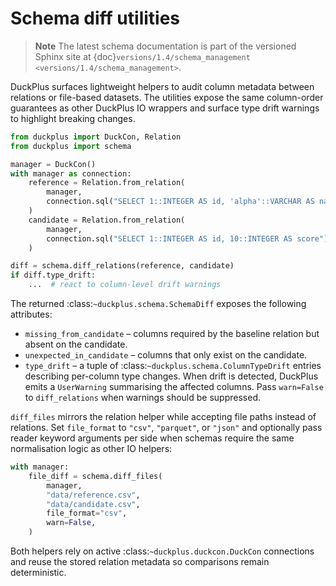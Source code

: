 # Schema diff utilities

> **Note**
> The latest schema documentation is part of the versioned Sphinx site at
> {doc}`versions/1.4/schema_management <versions/1.4/schema_management>`.

DuckPlus surfaces lightweight helpers to audit column metadata between relations
or file-based datasets. The utilities expose the same column-order guarantees as
other DuckPlus IO wrappers and surface type drift warnings to highlight breaking
changes.

```python
from duckplus import DuckCon, Relation
from duckplus import schema

manager = DuckCon()
with manager as connection:
    reference = Relation.from_relation(
        manager,
        connection.sql("SELECT 1::INTEGER AS id, 'alpha'::VARCHAR AS name"),
    )
    candidate = Relation.from_relation(
        manager,
        connection.sql("SELECT 1::INTEGER AS id, 10::INTEGER AS score"),
    )

diff = schema.diff_relations(reference, candidate)
if diff.type_drift:
    ...  # react to column-level drift warnings
```

The returned :class:`~duckplus.schema.SchemaDiff` exposes the following
attributes:

* ``missing_from_candidate`` – columns required by the baseline relation but
  absent on the candidate.
* ``unexpected_in_candidate`` – columns that only exist on the candidate.
* ``type_drift`` – a tuple of :class:`~duckplus.schema.ColumnTypeDrift` entries
  describing per-column type changes. When drift is detected, DuckPlus emits a
  ``UserWarning`` summarising the affected columns. Pass ``warn=False`` to
  ``diff_relations`` when warnings should be suppressed.

`diff_files` mirrors the relation helper while accepting file paths instead of
relations. Set ``file_format`` to ``"csv"``, ``"parquet"``, or ``"json"`` and
optionally pass reader keyword arguments per side when schemas require the same
normalisation logic as other IO helpers:

```python
with manager:
    file_diff = schema.diff_files(
        manager,
        "data/reference.csv",
        "data/candidate.csv",
        file_format="csv",
        warn=False,
    )
```

Both helpers rely on active :class:`~duckplus.duckcon.DuckCon` connections and
reuse the stored relation metadata so comparisons remain deterministic.
